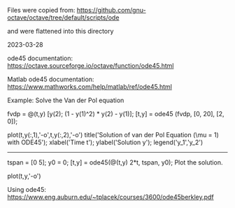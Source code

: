 Files were copied from:
https://github.com/gnu-octave/octave/tree/default/scripts/ode

and were flattened into this directory

2023-03-28

ode45 documentation:
https://octave.sourceforge.io/octave/function/ode45.html

Matlab ode45 documentation:
https://www.mathworks.com/help/matlab/ref/ode45.html


Example: Solve the Van der Pol equation

fvdp = @(t,y) [y(2); (1 - y(1)^2) * y(2) - y(1)];
[t,y] = ode45 (fvdp, [0, 20], [2, 0]);

plot(t,y(:,1),'-o',t,y(:,2),'-o')
title('Solution of van der Pol Equation (\mu = 1) with ODE45');
xlabel('Time t');
ylabel('Solution y');
legend('y_1','y_2')

-------------

tspan = [0 5];
y0 = 0;
[t,y] = ode45(@(t,y) 2*t, tspan, y0);
Plot the solution.

plot(t,y,'-o')


Using ode45:
https://www.eng.auburn.edu/~tplacek/courses/3600/ode45berkley.pdf
